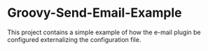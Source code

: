 # Groovy-Send-Email-Example

This project contains a simple example of how the e-mail plugin be configured externalizing the configuration file.
